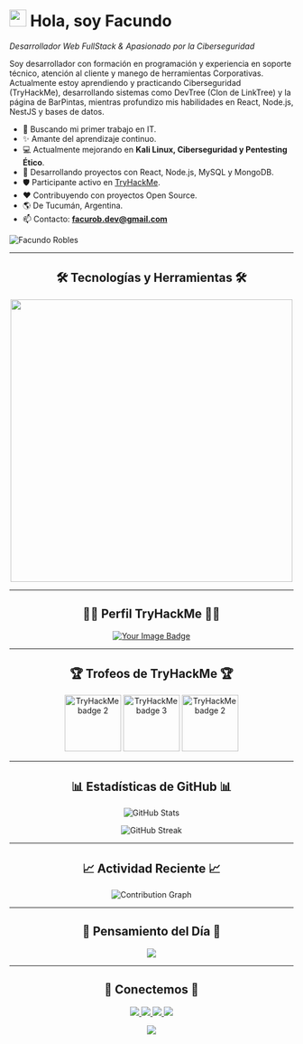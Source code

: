 <!--Header Name-->
# <img src="https://emojis.slackmojis.com/emojis/images/1531849430/4246/blob-sunglasses.gif?1531849430" width="30"/> Hola, soy Facundo
*Desarrollador Web FullStack & Apasionado por la Ciberseguridad*

<!--Start Intro-->
<p align="left">
Soy desarrollador con formación en programación y experiencia en soporte técnico, atención al cliente y manego de herramientas Corporativas. Actualmente estoy aprendiendo y practicando Ciberseguridad (TryHackMe), desarrollando sistemas como DevTree (Clon de LinkTree) y la página de BarPintas, mientras profundizo mis habilidades en React, Node.js, NestJS y bases de datos.
</p>

- 🎯 Buscando mi primer trabajo en IT.
- ✨ Amante del aprendizaje continuo.
- 💻 Actualmente mejorando en **Kali Linux, Ciberseguridad y Pentesting Ético**.
- 🚀 Desarrollando proyectos con React, Node.js, MySQL y MongoDB.
- 🛡 Participante activo en [TryHackMe](https://tryhackme.com).
- ❤️ Contribuyendo con proyectos Open Source.
- 🌎 De Tucumán, Argentina.
- 📫 Contacto: **facurob.dev@gmail.com**

<!--End Intro-->

<!--Profile Count Badge-->
<p align="left">
  <img src="https://komarev.com/ghpvc/?username=facundorobles&label=Profile%20views&color=770677&style=for-the-badge&logo=star" alt="Facundo Robles" />
</p>

---

<!--Languages and Tools Section-->
<h2 align="center">🛠 Tecnologías y Herramientas 🛠</h2>
<p align="center">
<img width="500px" src="https://skillicons.dev/icons?i=html,css,js,bootstrap,react,vite,tailwind,nodejs,express,npm,ts,mysql,mongo,py,kali,linux,windows,git,github,vscode,visualstudio,postman,netlify,aws&perline=8" />
</p>

---

<!--Profile Section-->
<h2 align="center">🙎‍♂️ Perfil TryHackMe 🙎‍♂️</h2>
<div align="center">
  <a href="https://tryhackme.com/p/roblesfacundo7" target="_blank">
      <img src="https://tryhackme-badges.s3.amazonaws.com/roblesfacundo7.png" alt="Your Image Badge" />
  </a>
</div>

---

<!--Trophies Section-->
<h2 align="center">🏆 Trofeos de TryHackMe 🏆</h2>
<!--<p align="center">
  <img src="https://github-profile-trophy.vercel.app/?username=facundorobles&theme=onedark&margin-w=15&margin-h=15" alt="GitHub Trophies" />
</p>-->
<div align="center">
   <a target="_blank" href="https://tryhackme.com/roblesfacundo7/badges/terminaled"><img title="cat linux.txt" alt="TryHackMe badge 2" src="https://assets.tryhackme.com/img/badges/linux.svg" width="100"></a>
   <a target="_blank" href="https://tryhackme.com/roblesfacundo7/badges/security-awareness"><img title="Security Awareness" alt="TryHackMe badge 3" src="https://tryhackme.com/img/badges/securityawareness.svg"       width="100"></a>
   <a target="_blank" href="https://tryhackme.com/roblesfacundo7/badges/web-fund"><img title="cat linux.txt" alt="TryHackMe badge 2" src="https://tryhackme.com/img/badges/webbed.svg" width="100"></a>

---

<!--Github Stats Table-->
<h2 align="center">📊 Estadísticas de GitHub 📊</h2>
<p align="center">
  <img src="https://github-readme-stats.vercel.app/api?username=facundorobles&count_private=true&show_icons=true&theme=tokyonight" alt="GitHub Stats" />
</p>
<p align="center">
  <img src="https://streak-stats.demolab.com?user=facundorobles&theme=tokyonight" alt="GitHub Streak" />
</p>

---

<!--Contribution Graph-->
<h2 align="center">📈 Actividad Reciente 📈</h2>
<p align="center">
  <img src="https://github-readme-activity-graph.vercel.app/graph?username=facundorobles&theme=github-compact" alt="Contribution Graph" />
</p>

---

<!--Dynamic Quote Card-->
<h2 align="center">🌟 Pensamiento del Día 🌟</h2>
<p align="center">
  <img src="https://readme-daily-quotes.vercel.app/api?quote=Aprender%20no%20es%20llenar%20un%20recipiente%2C%20sino%20encender%20un%20fuego%20que%20ilumina%20el%20camino.&author=Facundo%20Robles&theme=dark&bg_color=011627&author_color=79d3c3" />
</p>

---

<!--Contact Section-->
<h2 align="center">🤝 Conectemos 🤝</h2>
<p align="center">
 <a href="https://www.linkedin.com/in/frobles-dev/" target="_blank">
   <img src="https://img.shields.io/badge/LinkedIn-0077B5?style=for-the-badge&logo=linkedin&logoColor=white" />
 </a>
 <a href="mailto:facurob.dev@gmail.com" target="_blank">
   <img src="https://img.shields.io/badge/Gmail-D14836?style=for-the-badge&logo=gmail&logoColor=white" />
 </a>
 <a href="https://tryhackme.com/p/roblesfacundo7" target="_blank">
   <img src="https://img.shields.io/badge/TryHackMe-212C42?style=for-the-badge&logo=tryhackme&logoColor=white" />
 </a>
 <a href="https://www.instagram.com/facu.rob/?next=%2F" target="_blank">
   <img src="https://img.shields.io/badge/Instagram-E4405F?style=for-the-badge&logo=instagram&logoColor=white" />
 </a>
</p>

<!--Footer-->
<p align="center">
  <img src="https://capsule-render.vercel.app/api?type=waving&color=gradient&height=65&section=footer" />
</p>
